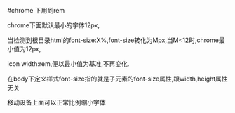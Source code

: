 #chrome 下用到rem 
<p>chrome下面默认最小的字体12px,</p>
<p>当检测到根目录html的font-size:X%,font-size转化为Mpx,当M<12时,chrome最小值为12px,</p>
<p>icon width:rem,便以最小值为基准,不再变化.</p>
<p>在body下定义样式font-size指的就是子元素的font-size属性,跟width,height属性无关</p>
<p>移动设备上面可以正常比例缩小字体</p>



